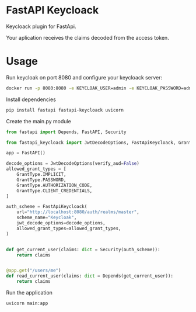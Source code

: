 # FastAPI Keycloack

Keycloack plugin for FastApi.

Your aplication receives the claims decoded from the access token.

# Usage

Run keycloak on port 8080 and configure your keycloack server:

```sh
docker run -p 8080:8080 -e KEYCLOAK_USER=admin -e KEYCLOAK_PASSWORD=admin quay.io/keycloak/keycloak:15.0.2
```

Install dependencies

```sh
pip install fastapi fastapi-keycloack uvicorn
```

Create the main.py module

```python
from fastapi import Depends, FastAPI, Security

from fastapi_keycloack import JwtDecodeOptions, FastApiKeycloack, GrantType

app = FastAPI()

decode_options = JwtDecodeOptions(verify_aud=False)
allowed_grant_types = [
    GrantType.IMPLICIT,
    GrantType.PASSWORD,
    GrantType.AUTHORIZATION_CODE,
    GrantType.CLIENT_CREDENTIALS,
]

auth_scheme = FastApiKeycloack(
    url="http://localhost:8080/auth/realms/master",
    scheme_name="Keycloak",
    jwt_decode_options=decode_options,
    allowed_grant_types=allowed_grant_types,
)


def get_current_user(claims: dict = Security(auth_scheme)):
    return claims


@app.get("/users/me")
def read_current_user(claims: dict = Depends(get_current_user)):
    return claims

```

Run the application

```sh
uvicorn main:app
```
